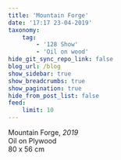 ```yaml
---
title: 'Mountain Forge'
date: '17:17 23-04-2019'
taxonomy:
    tag:
        - '128 Show'
        - 'Oil on wood'
hide_git_sync_repo_link: false
blog_url: /blog
show_sidebar: true
show_breadcrumbs: true
show_pagination: true
hide_from_post_list: false
feed:
    limit: 10
---
```



Mountain Forge, _2019_  
Oil on Plywood  
80 x 56 cm  

